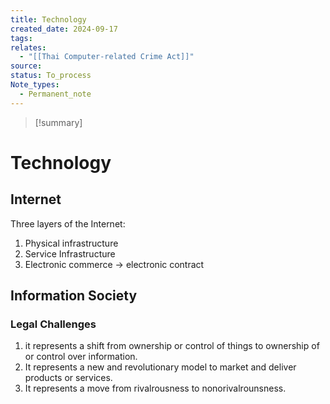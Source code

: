 ```yaml
---
title: Technology
created_date: 2024-09-17
tags: 
relates:
  - "[[Thai Computer-related Crime Act]]"
source: 
status: To_process
Note_types:
  - Permanent_note
---
```

> [!summary]
> 

# Technology


## Internet
Three layers of the Internet:
1. Physical infrastructure
2. Service Infrastructure
3. Electronic commerce → electronic contract

## Information Society

### Legal Challenges
1. it represents a shift from ownership or control of things to ownership of or control over information.
2. It represents a new and revolutionary model to market and deliver products or services.
3. It represents a move from rivalrousness to nonorivalrounsness.